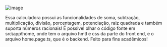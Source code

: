 ![image](https://github.com/NicolasBerbert/Calculadora_JS-TS-CSS/assets/163885701/7611edf1-36c9-4b83-8496-78c00b56da9d)

Essa calculadora possui as funcionalidades de soma, subtração, multiplicação, divisão, porcentagem, potenciação, raiz quadrada e também suporta números racionais!
É possivel olhar o código fonte em src\app\home\, onde tem o arquivo hmtl e css da parte do front end, e o arquivo home.page.ts, que é o backend.
Feito para fins acadêmicos!
